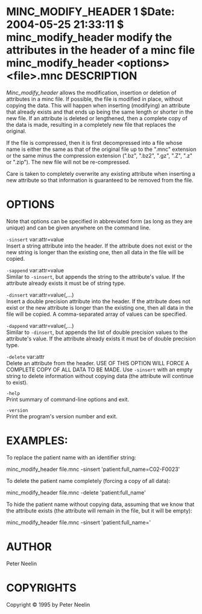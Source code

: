 MINC\_MODIFY\_HEADER
1
$Date: 2004-05-25 21:33:11 $
minc\_modify\_header
modify the attributes in the header of a minc file
minc\_modify\_header
&lt;options&gt;
&lt;file&gt;.mnc
DESCRIPTION
===========

*Minc\_modify\_header* allows the modification, insertion or deletion of attributes in a minc file. If possible, the file is modified in place, without copying the data. This will happen when inserting (modifying) an attribute that already exists and that ends up being the same length or shorter in the new file. If an attribute is deleted or lengthened, then a complete copy of the data is made, resulting in a completely new file that replaces the original.

If the file is compressed, then it is first decompressed into a file whose name is either the same as that of the original file up to the ".mnc" extension or the same minus the compression extension (".bz", ".bz2", ".gz", ".Z", ".z" or ".zip"). The new file will not be re-compressed.

Care is taken to completely overwrite any existing attribute when inserting a new attribute so that information is guaranteed to be removed from the file.

OPTIONS
=======

Note that options can be specified in abbreviated form (as long as they are unique) and can be given anywhere on the command line.

`-sinsert` var:attr=value  
Insert a string attribute into the header. If the attribute does not exist or the new string is longer than the existing one, then all data in the file will be copied.

`-sappend` var:attr=value  
Similar to `-sinsert`, but appends the string to the attribute's value. If the attribute already exists it must be of string type.

`-dinsert` var:attr=value(,...)  
Insert a double precision attribute into the header. If the attribute does not exist or the new attribute is longer than the existing one, then all data in the file will be copied. A comma-separated array of values can be specified.

`-dappend` var:attr=value(,...)  
Similar to `-dinsert`, but appends the list of double precision values to the attribute's value. If the attribute already exists it must be of double precision type.

`-delete` var:attr  
Delete an attribute from the header. USE OF THIS OPTION WILL FORCE A COMPLETE COPY OF ALL DATA TO BE MADE. Use `-sinsert` with an empty string to delete information without copying data (the attribute will continue to exist).

`-help`  
Print summary of command-line options and exit.

`-version`  
Print the program's version number and exit.

EXAMPLES:
=========

To replace the patient name with an identifier string:

minc\_modify\_header file.mnc -sinsert 'patient:full\_name=C02-F0023'

To delete the patient name completely (forcing a copy of all data):

minc\_modify\_header file.mnc -delete 'patient:full\_name'

To hide the patient name without copying data, assuming that we know that the attribute exists (the attribute will remain in the file, but it will be empty):

minc\_modify\_header file.mnc -sinsert 'patient:full\_name='

AUTHOR
======

Peter Neelin

COPYRIGHTS
==========

Copyright © 1995 by Peter Neelin
